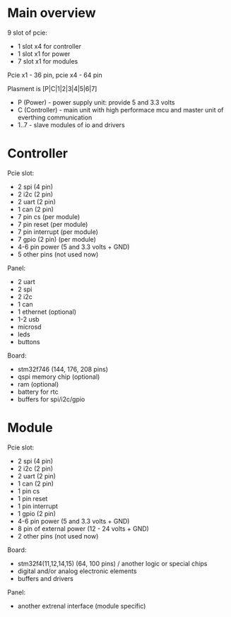 Main overview
=============

9 slot of pcie:
 - 1 slot x4 for controller
 - 1 slot x1 for power
 - 7 slot x1 for modules
 
Pcie x1 - 36 pin, pcie x4 - 64 pin

Plasment is [P|C|1|2|3|4|5|6|7]
 - P (Power) - power supply unit: provide 5 and 3.3 volts
 - C (Controller) - main unit with high performace mcu and master unit of everthing communication
 - 1..7 - slave modules of io and drivers

Controller
==========

Pcie slot:
 - 2 spi (4 pin)
 - 2 i2c (2 pin)
 - 2 uart (2 pin)
 - 1 can (2 pin)
 - 7 pin cs (per module)
 - 7 pin reset (per module)
 - 7 pin interrupt (per module)
 - 7 gpio (2 pin) (per module)
 - 4-6 pin power (5 and 3.3 volts + GND)
 - 5 other pins (not used now)

Panel:
  - 2 uart
  - 2 spi
  - 2 i2c
  - 1 can
  - 1 ethernet (optional)
  - 1-2 usb
  - microsd
  - leds
  - buttons

Board:
  - stm32f746 (144, 176, 208 pins)
  - qspi memory chip (optional)
  - ram (optional)
  - battery for rtc
  - buffers for spi/i2c/gpio

Module
======

Pcie slot:
 - 2 spi (4 pin)
 - 2 i2c (2 pin)
 - 2 uart (2 pin)
 - 1 can (2 pin)
 - 1 pin cs
 - 1 pin reset
 - 1 pin interrupt
 - 1 gpio (2 pin)
 - 4-6 pin power (5 and 3.3 volts + GND)
 - 8 pin of external power (12 - 24 volts + GND)
 - 2 other pins (not used now)

Board:
 - stm32f4(11,12,14,15) (64, 100 pins) / another logic or special chips
 - digital and/or analog electronic elements
 - buffers and drivers

Panel:
 - another extrenal interface (module specific)
